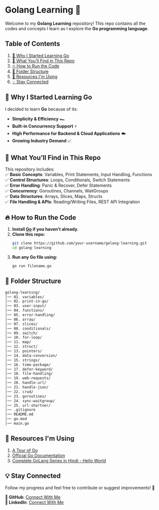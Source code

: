 # Golang Learning 🚀

Welcome to my **Golang Learning** repository! This repo contains all the codes and concepts I learn as I explore the **Go programming language**.

## Table of Contents

1. [📌 Why I Started Learning Go](#📌-why-i-started-learning-go)
2. [📖 What You’ll Find in This Repo](#📖-what-youll-find-in-this-repo)
3. [🔥 How to Run the Code](#🔥-how-to-run-the-code)
4. [📂 Folder Structure](#📂-folder-structure)
5. [📗 Resources I'm Using](#📗-resources-im-using)
6. [💡 Stay Connected](#💡-stay-connected)

## 📌 Why I Started Learning Go

I decided to learn **Go** because of its:

- **Simplicity & Efficiency** 🏎️
- **Built-in Concurrency Support** ⚡
- **High Performance for Backend & Cloud Applications** ☁️
- **Growing Industry Demand** 📈

## 📖 What You’ll Find in This Repo

This repository includes:  
✅ **Basic Concepts**: Variables, Print Statements, Input Handling, Functions  
✅ **Control Structures**: Loops, Conditionals, Switch Statements  
✅ **Error Handling**: Panic & Recover, Defer Statements  
✅ **Concurrency**: Goroutines, Channels, WaitGroups  
✅ **Data Structures**: Arrays, Slices, Maps, Structs  
✅ **File Handling & APIs**: Reading/Writing Files, REST API Integration

## 🔥 How to Run the Code

1. **Install [Go](https://go.dev/dl/) if you haven’t already.**
2. **Clone this repo:**
   ```bash
   git clone https://github.com/your-username/golang-learning.git
   cd golang-learning
   ```
3. **Run any Go file using:**
   ```bash
   go run filename.go
   ```

## 📂 Folder Structure

```bash
golang-learning/
│── 01. variables/
│── 02. print-in-go/
│── 03. user-input/
│── 04. functions/
│── 05. error-handling/
│── 06. array/
│── 07. slices/
│── 08. conditionals/
│── 09. switch/
│── 10. for-loop/
│── 11. map/
│── 12. struct/
│── 13. pointers/
│── 14. data-conversion/
│── 15. strings/
│── 16. time-package/
│── 17. defer-keyword/
│── 18. file-handling/
│── 19. web-requests/
│── 20. handle-url/
│── 21. handle-json/
│── 22. crud/
│── 23. goroutines/
│── 24. sync-waitgroup/
│── 25. url-shortner/
│── .gitignore
│── README.md
│── go.mod
│── main.go
```

## 📗 Resources I'm Using

1. [A Tour of Go](https://go.dev/tour/welcome/1)
2. [Official Go Documentation](https://go.dev/doc/)
3. [Complete GoLang Series in Hindi - Hello World](https://youtube.com/playlist?list=PLzjZaW71kMwSEVpdbHPr0nPo5zdzbDulm&si=IFdTWtEP2YJfjveF)

## 💡 Stay Connected

Follow my progress and feel free to contribute or suggest improvements! 🚀

**📌 GitHub**: [Connect With Me](https://github.com/SHIVAM-KUMAR-59) <br/>
**📌 LinkedIn**: [Connect With Me](www.linkedin.com/in/shivam-kumar-946614277)
